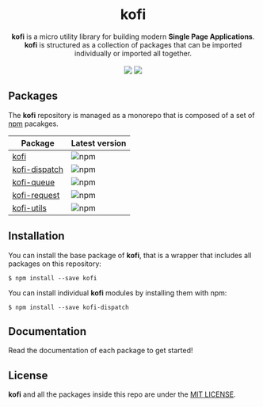 <h1 align="center">kofi</h1>

<div align="center">
<b>kofi</b> is a micro utility library for building modern <b>Single Page Applications</b>. <b>kofi</b> is structured as a collection of packages that can be imported individually or imported all together.
</div>
<br>
<div align="center">
<img src=https://img.shields.io/badge/stability-experimental-orange.svg?style=flat-square">
<img src=https://img.shields.io/badge/license-MIT-green.svg?style=flat-square">
</div>

## Packages

The **kofi** repository is managed as a monorepo that is composed of a set of [npm](https://npmjs.com) pacakges. 

| Package | Latest version | 
|---------| ---------------|
| [kofi](/packages/kofi) | ![npm](https://img.shields.io/npm/v/kofi.svg?style=flat-square) |
| [kofi-dispatch](/packages/kofi-dispatch) | ![npm](https://img.shields.io/npm/v/kofi-dispatch.svg?style=flat-square) |
| [kofi-queue](/packages/kofi-queue) | ![npm](https://img.shields.io/npm/v/kofi-queue.svg?style=flat-square) |
| [kofi-request](/packages/kofi-request) | ![npm](https://img.shields.io/npm/kofi-request.svg?style=flat-square) |
| [kofi-utils](/packages/kofi-utils) | ![npm](https://img.shields.io/npm/v/kofi-utils.svg?style=flat-square) |


## Installation

You can install the base package of **kofi**, that is a wrapper that includes all packages on this repository: 

```
$ npm install --save kofi
```

You can install individual **kofi** modules by installing them with npm: 

```
$ npm install --save kofi-dispatch
```

## Documentation

Read the documentation of each package to get started!

## License

**kofi** and all the packages inside this repo are under the [MIT LICENSE](./LICENSE).

